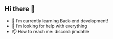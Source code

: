 ## Hi there 👋

- 🌱 I’m currently learning Back-end development!
- 🤔 I’m looking for help with everything
- 📫 How to reach me: discord: jimdahle


